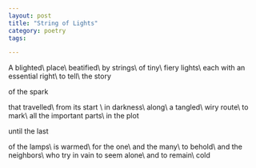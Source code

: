```yaml
---
layout: post
title: "String of Lights"
category: poetry
tags:

---
```


A blighted\\
place\\
beatified\\
by strings\\
of tiny\\
fiery lights\\
each with an essential right\\
to tell\\
the story

of the spark

that travelled\\
from its start \\
in darkness\\
along\\
a tangled\\
wiry route\\
to mark\\
all the important parts\\
in the plot

until the last

of the lamps\\
is warmed\\
for the one\\
and the many\\
to behold\\
and the neighbors\\
who try in vain to seem alone\\
and to remain\\
cold
